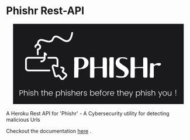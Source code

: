 # Phishr Rest-API

<div align="center">
<Img src="/Phishr.png"/>
</div>


A Heroku Rest API for 'Phishr' - A Cybersecurity utility for detecting malicious Urls

Checkout the documentation [here](phishhr.herokuapp.com/docs) .
